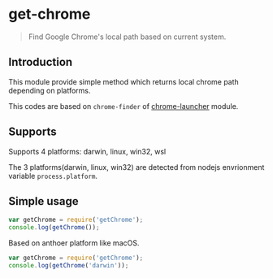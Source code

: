 # get-chrome

> Find Google Chrome's local path based on current system.

## Introduction
This module provide simple method which returns local chrome path depending on platforms.

This codes are based on `chrome-finder` of [chrome-launcher](https://github.com/GoogleChrome/chrome-launcher) module.

## Supports
Supports 4 platforms: darwin, linux, win32, wsl

The 3 platforms(darwin, linux, win32) are detected from nodejs envrionment variable `process.platform`.

## Simple usage

```js
var getChrome = require('getChrome');
console.log(getChrome());
```

Based on anthoer platform like macOS.

```js
var getChrome = require('getChrome');
console.log(getChrome('darwin'));
```
